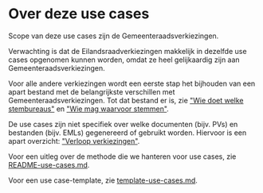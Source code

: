 # Over deze use cases

Scope van deze use cases zijn de Gemeenteraadsverkiezingen.

Verwachting is dat de Eilandsraadverkiezingen makkelijk in dezelfde use cases opgenomen kunnen worden, omdat ze heel gelijkaardig zijn aan Gemeenteraadsverkiezingen.

Voor alle andere verkiezingen wordt een eerste stap het bijhouden van een apart bestand met de belangrijkste verschillen met Gemeenteraadsverkiezingen. Tot dat bestand er is, zie ["Wie doet welke stembureaus"](../verkiezingsproces/wie-doet-welke-stembureaus.md) en ["Wie mag waarvoor stemmen"](../verkiezingsproces/wie-mag-waarvoor-stemmen.md).

De use cases zijn niet specifiek over welke documenten (bijv. PVs) en bestanden (bijv. EMLs) gegenereerd of gebruikt worden. Hiervoor is een apart overzicht: ["Verloop verkiezingen"](../verkiezingsproces/verloop-verkiezingen.md).

Voor een uitleg over de methode die we hanteren voor use cases, zie [README-use-cases.md](./README-use-cases.md).

Voor een use case-template, zie [template-use-cases.md](./template-use-case.md).
